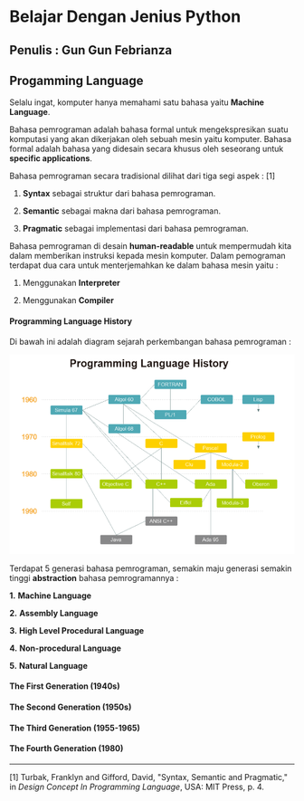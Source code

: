 # Belajar Dengan Jenius Python

## Penulis : Gun Gun Febrianza

## Progamming Language

Selalu ingat, komputer hanya memahami satu bahasa yaitu **Machine Language**.

Bahasa pemrograman adalah bahasa formal untuk mengekspresikan suatu komputasi yang akan dikerjakan oleh sebuah mesin yaitu komputer. Bahasa formal adalah bahasa yang didesain secara khusus oleh seseorang untuk **specific applications**. 

Bahasa pemrograman secara tradisional dilihat dari tiga segi aspek : [1]

1. **Syntax** sebagai struktur dari bahasa pemrograman.

2. **Semantic** sebagai makna dari bahasa pemrograman.

3. **Pragmatic** sebagai implementasi dari bahasa pemrograman.

Bahasa pemrograman di desain **human-readable** untuk mempermudah kita dalam memberikan instruksi kepada mesin komputer. Dalam pemograman terdapat dua cara untuk menterjemahkan ke dalam bahasa mesin yaitu :

1. Menggunakan **Interpreter**

2. Menggunakan **Compiler**

#### Programming Language History

Di bawah ini adalah diagram sejarah perkembangan bahasa pemrograman :

<img src="../../../assets/ProgrammingLanguageHistory.png" style="zoom:80%;" />

Terdapat 5 generasi bahasa pemrograman, semakin maju generasi semakin tinggi **abstraction** bahasa pemrogramannya :

**1.**  **Machine Language**

**2.**  **Assembly Language**

**3.**  **High Level Procedural Language**

**4.**  **Non-procedural Language**

**5.**  **Natural Language**

#### The First Generation (1940s)

#### The Second Generation (1950s)

#### The Third Generation (1955-1965)

#### The Fourth Generation (1980)

---------------------

[1] Turbak, Franklyn and Gifford, David, "Syntax, Semantic and Pragmatic," in *Design Concept In Programming Language*, USA: MIT Press, p. 4.